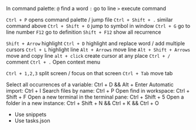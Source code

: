 In command palette:
`@` find a word
`:`  go to line
`>` execute command

`Ctrl + P` opens command palette / jump file
`Ctrl + Shift + .` similar command above
`Ctrl + Shift + O` jump to symbol in window
`Ctrl + G` go to line number
`F12` go to definition
`Shift + F12` show all recurrence

`Shift + Arrow` highlight 
`Ctrl + D` highlight and replace word / add multiple cursors
`Ctrl + L` highlight line
`Alt + Arrows` move line
`Alt + Shift + Arrows` move and copy line
`alt + click` create cursor at any place
`Ctrl + /` comment
`Ctrl + .` Open context menu

`Ctrl + 1,2,3` split screen / focus on that screen
`Ctrl + Tab` move tab

Select all occurrences of a variable: Ctrl + D && Alt + Enter
Automatic import: Ctrl + I
Search files by name: Ctrl + P
Open find in workspace: Ctrl + Shift + F
Open a new terminal in the terminal pane: Ctrl + Shift + 5
Open a folder in a new instance: Ctrl + Shift + N && Ctrl + K && Ctrl + O

- Use snippets
- Use tasks.json